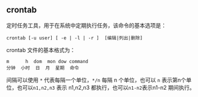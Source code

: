 ## crontab

定时任务工具，用于在系统中定期执行任务，该命令的基本选项是：

```
crontab [-u user] [ -e | -l | -r ]  [编辑|列出|删除]
```

crontab 文件的基本格式为：

```
m      h  dom  mon dow command 
分钟  小时  日  月  星期  命令
```

间隔可以使用 `*` 代表每隔一个单位，`*/n` 每隔 n 个单位，也可以 `n` 表示第n个单位，也可以`n1,n2,n3` 表示 n1,n2,n3 都执行，也可以`n1-n2`表示n1-n2 期间执行。